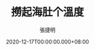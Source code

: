---
issue: 408
title: 撈起海肚个溫度
author: 張捷明
language: 四縣
date: 2020-12-17T00:00:00.000+08:00
topic: 抒懷
difficulty: 2
wikidata: Q131449153
wikidata_link: https://www.wikidata.org/wiki/Q131449153
author_wikidata_link: https://www.wikidata.org/wiki/Q131448106
author_wikidata: Q131448106
---